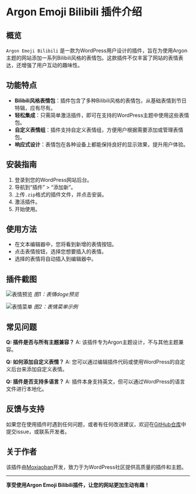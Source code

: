 # Argon Emoji Bilibili 插件介绍

## 概览
`Argon Emoji Bilibili` 是一款为WordPress用户设计的插件，旨在为使用Argon主题的网站添加一系列Bilibili风格的表情包。这款插件不仅丰富了网站的表情表达，还增强了用户互动的趣味性。

## 功能特点
- **Bilibili风格表情包**：插件包含了多种Bilibili风格的表情包，从基础表情到节日特辑，应有尽有。
- **轻松集成**：只需简单激活插件，即可在支持的WordPress主题中使用这些表情包。
- **自定义表情组**：插件支持自定义表情组，方便用户根据需要添加或管理表情包。
- **响应式设计**：表情包在各种设备上都能保持良好的显示效果，提升用户体验。

## 安装指南
1. 登录到您的WordPress网站后台。
2. 导航到“插件” > “添加新”。
3. 上传`.zip`格式的插件文件，并点击安装。
4. 激活插件。
5. 开始使用。

## 使用方法
- 在文本编辑器中，您将看到新增的表情按钮。
- 点击表情按钮，选择您想要插入的表情。
- 选择的表情将自动插入到编辑器中。

## 插件截图
![表情预览](https://wmimg.com/i/780/2024/11/6725c06cb0958.png)
*图1：表情doge预览*

![表情菜单](https://wmimg.com/i/780/2024/11/6725c06d0e068.jpg)
*图2：表情菜单示例*

## 常见问题
**Q: 插件是否与所有主题兼容？**
A: 该插件专为Argon主题设计，不与其他主题兼容。

**Q: 如何添加自定义表情？**
A: 您可以通过编辑插件代码或使用WordPress的自定义后台来添加自定义表情。

**Q: 插件是否支持多语言？**
A: 插件本身支持英文，但可以通过WordPress的语言文件进行本地化。

## 反馈与支持
如果您在使用插件时遇到任何问题，或者有任何改进建议，欢迎在[GitHub仓库](https://github.com/qs5667/argon_bilibili_emoji)中提交issue，或联系开发者。

## 关于作者
该插件由[Moxiaoban](https://www.mebk.top/)开发，致力于为WordPress社区提供高质量的插件和主题。

---

**享受使用Argon Emoji Bilibili插件，让您的网站更加生动有趣！**
